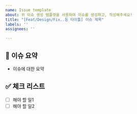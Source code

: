 ```yaml
---
name: Issue template
about: 위 이슈 생성 템플렛을 사용하여 이슈를 생성하고, 작성해주세요!
title: "[Feat/Design/Fix..등 타이틀] 이슈 제목"
labels: ''
assignees: ''

---
```


## 📝 이슈 요약
<!-- 이유에 대하여 설명해주세요. -->
<!-- 아래 "이슈에 대한 요약" 은 지우고 작성해주세요.  -->
- 이슈에 대한 요약

## ✅ 체크 리스트
<!-- 해야 할 일을 적어주세요. -->
- [ ] 해야 할 일1
- [ ] 해야 할 일2

